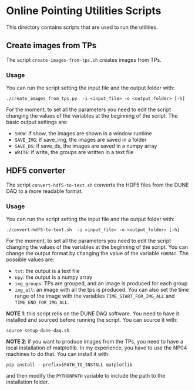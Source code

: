 # Online Pointing Utilities Scripts

This directory contains scripts that are used to run the utilities.

## Create images from TPs

The script `create-images-from-tps.sh` creates images from TPs. 

### Usage
You can run the script setting the input file and the output folder with:
```
./create_images_from_tps.py  -i <input_file> -o <output_folder> [-h]
```

For the moment, to set all the parameters you need to edit the script changing the values of the variables at the beginning of the script.
The basic output settings are:
- `SHOW`: if show, the images are shown in a window runtime
- `SAVE_IMG`: if save_img, the images are saved in a folder
- `SAVE_DS`: if save_ds, the images are saved in a numpy array
- `WRITE`: if write, the groups are written in a text file

## HDF5 converter

The script `convert-hdf5-to-text.sh` converts the HDF5 files from the DUNE DAQ to a more readable format.

### Usage


You can run the script setting the input file and the output folder with:
```
./convert-hdf5-to-text.sh  -i <input_file> -o <output_folder> [-h]
```

For the moment, to set all the parameters you need to edit the script changing the values of the variables at the beginning of the script.
You can change the output format by changing the value of the variable `FORMAT`. The possible values are:
- `txt`: the output is a text file
- `npy`: the output is a numpy array
- `img_groups`: TPs are grouped, and an image is produced for each group
- `img_all`: an image with all the tps is produced. You can also set the time range of the image with the variables `TIME_START_FOR_IMG_ALL` and `TIME_END_FOR_IMG_ALL`.

**NOTE 1**: this script relis on the DUNE DAQ software. You need to have it installed and sourced before running the script. You can source it with:
```
source setup-dune-daq.sh
```

**NOTE 2**: if you want to produce images from the TPs, you need to have a local installation of matplotlib. In my experience, you have to use the NP04 machines to do that. You can install it with:
```
pip install --prefix=$PATH_TO_INSTALL matplotlib
```
and then modify the `PYTHONPATH` variable to include the path to the installation folder.